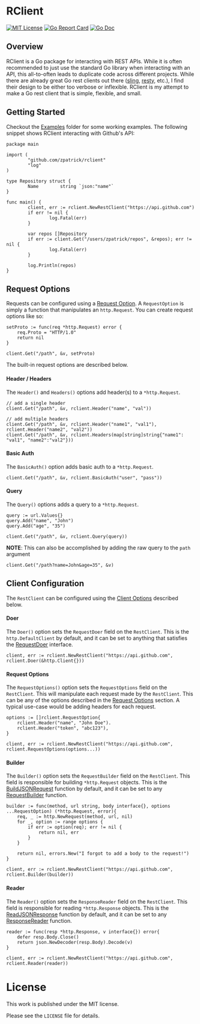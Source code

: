 # RClient

[![MIT License](https://img.shields.io/badge/license-MIT-blue.svg)](https://github.com/zpatrick/rclient/blob/master/LICENSE)
[![Go Report Card](https://goreportcard.com/badge/github.com/zpatrick/rclient)](https://goreportcard.com/report/github.com/zpatrick/rclient)
[![Go Doc](https://godoc.org/github.com/zpatrick/rclient?status.svg)](https://godoc.org/github.com/zpatrick/rclient)

## Overview
RClient is a Go package for interacting with REST APIs.
While it is often recommended to just use the standard Go library when interacting with an API, 
this all-to-often leads to duplicate code across different projects. 
While there are already great Go rest clients out there ([sling](https://github.com/dghubble/sling), [resty](https://github.com/go-resty/resty), etc.), I find their design to be either too verbose or inflexible.
RClient is my attempt to make a Go rest client that is simple, flexible, and small. 


## Getting Started
Checkout the [Examples](https://github.com/zpatrick/rclient/tree/master/examples) folder for some working examples.
The following snippet shows RClient interacting with Github's API:
```
package main

import (
        "github.com/zpatrick/rclient"
        "log"
)

type Repository struct {
        Name        string `json:"name"`
}

func main() {
        client, err := rclient.NewRestClient("https://api.github.com")
        if err != nil {
                log.Fatal(err)
        }

        var repos []Repository
        if err := client.Get("/users/zpatrick/repos", &repos); err != nil {
                log.Fatal(err)
        }

        log.Println(repos)
}
```

## Request Options
Requests can be configured using a [Request Option](https://godoc.org/github.com/zpatrick/rclient#RequestOption).
A `RequestOption` is simply a function that manipulates an `http.Request`.
You can create request options like so:
```
setProto := func(req *http.Request) error {
    req.Proto = "HTTP/1.0"
    return nil
}

client.Get("/path", &v, setProto)
```

The built-in request options are described below.

#### Header / Headers
The `Header()` and `Headers()` options add header(s) to a `*http.Request`.
```
// add a single header
client.Get("/path", &v, rclient.Header("name", "val"))

// add multiple headers
client.Get("/path", &v, rclient.Header("name1", "val1"), rclient.Header("name2", "val2"))
client.Get("/path", &v, rclient.Headers(map[string]string{"name1": "val1", "name2":"val2"}))
```

#### Basic Auth
The `BasicAuth()` option adds basic auth to a `*http.Request`.
```
client.Get("/path", &v, rclient.BasicAuth("user", "pass"))
```

#### Query
The `Query()` options adds a query to a `*http.Request`.
```
query := url.Values{}
query.Add("name", "John")
query.Add("age", "35")

client.Get("/path", &v, rclient.Query(query))
```

**NOTE**: This can also be accomplished by adding the raw query to the `path` argument
```
client.Get("/path?name=John&age=35", &v)
```

## Client Configuration
The `RestClient` can be configured using the [Client Options](https://godoc.org/github.com/zpatrick/rclient#ClientOption) described below.

#### Doer
The `Doer()` option sets the `RequestDoer` field on the `RestClient`. 
This is the `http.DefaultClient` by default, and it can be set to anything that satisfies the [RequestDoer](https://godoc.org/github.com/zpatrick/rclient#RequestDoer) interface. 
```
client, err := rclient.NewRestClient("https://api.github.com", rclient.Doer(&http.Client{}))
```

#### Request Options
The `RequestOptions()` option sets the `RequestOptions` field on the `RestClient`.
This will manipulate each request made by the `RestClient`.
This can be any of the options described in the [Request Options](#RequestOptions) section. 
A typical use-case would be adding headers for each request.
```
options := []rclient.RequestOption{
    rclient.Header("name", "John Doe").
    rclient.Header("token", "abc123"),
}

client, err := rclient.NewRestClient("https://api.github.com", rclient.RequestOptions(options...))
```

#### Builder
The `Builder()` option sets the `RequestBuilder` field on the `RestClient`.
This field is responsible for building `*http.Request` objects. 
This is the [BuildJSONRequest](https://godoc.org/github.com/zpatrick/rclient#BuildJSONRequest) function by default, and it can be set to any [RequestBuilder](https://godoc.org/github.com/zpatrick/rclient#RequestBuilder) function.
```
builder := func(method, url string, body interface{}, options ...RequestOption) (*http.Request, error){
    req, _ := http.NewRequest(method, url, nil)
    for _, option := range options {
		if err := option(req); err != nil {
			return nil, err
		}
	}
	
    return nil, errors.New("I forgot to add a body to the request!")
}

client, err := rclient.NewRestClient("https://api.github.com", rclient.Builder(builder))
```

#### Reader
The `Reader()` option sets the `ResponseReader` field on the `RestClient`.
This field is responsible for reading `*http.Response` objects. 
This is the [ReadJSONResponse](https://godoc.org/github.com/zpatrick/rclient#ReadJSONResponse) function by default, and it can be set to any [ResponseReader](https://godoc.org/github.com/zpatrick/rclient#ResponseReader) function.
```
reader := func(resp *http.Response, v interface{}) error{
    defer resp.Body.Close()
    return json.NewDecoder(resp.Body).Decode(v)
}

client, err := rclient.NewRestClient("https://api.github.com", rclient.Reader(reader))
```

# License
This work is published under the MIT license.

Please see the `LICENSE` file for details.

